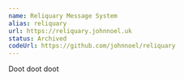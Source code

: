 ```yaml
---
name: Reliquary Message System
alias: reliquary
url: https://reliquary.johnnoel.uk
status: Archived
codeUrl: https://github.com/johnnoel/reliquary
---
```


Doot doot doot
